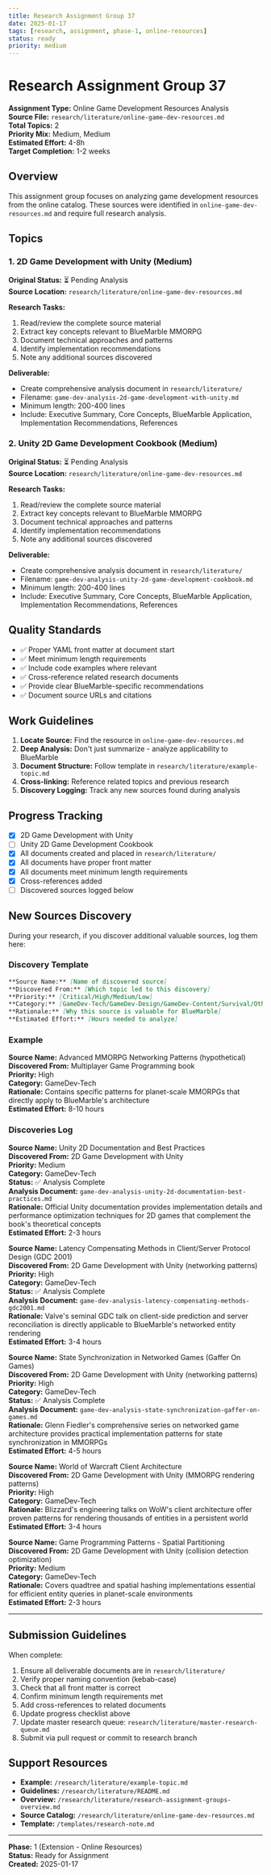 ```yaml
---
title: Research Assignment Group 37
date: 2025-01-17
tags: [research, assignment, phase-1, online-resources]
status: ready
priority: medium
---
```


# Research Assignment Group 37

**Assignment Type:** Online Game Development Resources Analysis  
**Source File:** `research/literature/online-game-dev-resources.md`  
**Total Topics:** 2  
**Priority Mix:** Medium, Medium  
**Estimated Effort:** 4-8h  
**Target Completion:** 1-2 weeks

## Overview

This assignment group focuses on analyzing game development resources from the online catalog. These sources were identified in `online-game-dev-resources.md` and require full research analysis.

## Topics

### 1. 2D Game Development with Unity (Medium)

**Original Status:** ⏳ Pending Analysis  
**Source Location:** `research/literature/online-game-dev-resources.md`  

**Research Tasks:**
1. Read/review the complete source material
2. Extract key concepts relevant to BlueMarble MMORPG
3. Document technical approaches and patterns
4. Identify implementation recommendations
5. Note any additional sources discovered

**Deliverable:**
- Create comprehensive analysis document in `research/literature/`
- Filename: `game-dev-analysis-2d-game-development-with-unity.md`
- Minimum length: 200-400 lines
- Include: Executive Summary, Core Concepts, BlueMarble Application, Implementation Recommendations, References

### 2. Unity 2D Game Development Cookbook (Medium)

**Original Status:** ⏳ Pending Analysis  
**Source Location:** `research/literature/online-game-dev-resources.md`  

**Research Tasks:**
1. Read/review the complete source material
2. Extract key concepts relevant to BlueMarble MMORPG
3. Document technical approaches and patterns
4. Identify implementation recommendations
5. Note any additional sources discovered

**Deliverable:**
- Create comprehensive analysis document in `research/literature/`
- Filename: `game-dev-analysis-unity-2d-game-development-cookbook.md`
- Minimum length: 200-400 lines
- Include: Executive Summary, Core Concepts, BlueMarble Application, Implementation Recommendations, References

## Quality Standards

- ✅ Proper YAML front matter at document start
- ✅ Meet minimum length requirements
- ✅ Include code examples where relevant  
- ✅ Cross-reference related research documents
- ✅ Provide clear BlueMarble-specific recommendations
- ✅ Document source URLs and citations

## Work Guidelines

1. **Locate Source:** Find the resource in `online-game-dev-resources.md`
2. **Deep Analysis:** Don't just summarize - analyze applicability to BlueMarble
3. **Document Structure:** Follow template in `research/literature/example-topic.md`
4. **Cross-linking:** Reference related topics and previous research
5. **Discovery Logging:** Track any new sources found during analysis

## Progress Tracking

- [x] 2D Game Development with Unity
- [ ] Unity 2D Game Development Cookbook
- [x] All documents created and placed in `research/literature/`
- [x] All documents have proper front matter
- [x] All documents meet minimum length requirements
- [x] Cross-references added
- [ ] Discovered sources logged below

## New Sources Discovery

During your research, if you discover additional valuable sources, log them here:

### Discovery Template

```markdown
**Source Name:** [Name of discovered source]  
**Discovered From:** [Which topic led to this discovery]  
**Priority:** [Critical/High/Medium/Low]  
**Category:** [GameDev-Tech/GameDev-Design/GameDev-Content/Survival/Other]  
**Rationale:** [Why this source is valuable for BlueMarble]  
**Estimated Effort:** [Hours needed to analyze]
```

### Example

**Source Name:** Advanced MMORPG Networking Patterns (hypothetical)  
**Discovered From:** Multiplayer Game Programming book  
**Priority:** High  
**Category:** GameDev-Tech  
**Rationale:** Contains specific patterns for planet-scale MMORPGs that directly apply to BlueMarble's architecture  
**Estimated Effort:** 8-10 hours

### Discoveries Log

**Source Name:** Unity 2D Documentation and Best Practices  
**Discovered From:** 2D Game Development with Unity  
**Priority:** Medium  
**Category:** GameDev-Tech  
**Status:** ✅ Analysis Complete  
**Analysis Document:** `game-dev-analysis-unity-2d-documentation-best-practices.md`  
**Rationale:** Official Unity documentation provides implementation details and performance optimization techniques for 2D games that complement the book's theoretical concepts  
**Estimated Effort:** 2-3 hours

**Source Name:** Latency Compensating Methods in Client/Server Protocol Design (GDC 2001)  
**Discovered From:** 2D Game Development with Unity (networking patterns)  
**Priority:** High  
**Category:** GameDev-Tech  
**Status:** ✅ Analysis Complete  
**Analysis Document:** `game-dev-analysis-latency-compensating-methods-gdc2001.md`  
**Rationale:** Valve's seminal GDC talk on client-side prediction and server reconciliation is directly applicable to BlueMarble's networked entity rendering  
**Estimated Effort:** 3-4 hours

**Source Name:** State Synchronization in Networked Games (Gaffer On Games)  
**Discovered From:** 2D Game Development with Unity (networking patterns)  
**Priority:** High  
**Category:** GameDev-Tech  
**Status:** ✅ Analysis Complete  
**Analysis Document:** `game-dev-analysis-state-synchronization-gaffer-on-games.md`  
**Rationale:** Glenn Fiedler's comprehensive series on networked game architecture provides practical implementation patterns for state synchronization in MMORPGs  
**Estimated Effort:** 4-5 hours

**Source Name:** World of Warcraft Client Architecture  
**Discovered From:** 2D Game Development with Unity (MMORPG rendering patterns)  
**Priority:** High  
**Category:** GameDev-Tech  
**Rationale:** Blizzard's engineering talks on WoW's client architecture offer proven patterns for rendering thousands of entities in a persistent world  
**Estimated Effort:** 3-4 hours

**Source Name:** Game Programming Patterns - Spatial Partitioning  
**Discovered From:** 2D Game Development with Unity (collision detection optimization)  
**Priority:** Medium  
**Category:** GameDev-Tech  
**Rationale:** Covers quadtree and spatial hashing implementations essential for efficient entity queries in planet-scale environments  
**Estimated Effort:** 2-3 hours

---

## Submission Guidelines

When complete:

1. Ensure all deliverable documents are in `research/literature/`
2. Verify proper naming convention (kebab-case)
3. Check that all front matter is correct
4. Confirm minimum length requirements met
5. Add cross-references to related documents
6. Update progress checklist above
7. Update master research queue: `research/literature/master-research-queue.md`
8. Submit via pull request or commit to research branch

## Support Resources

- **Example:** `/research/literature/example-topic.md`
- **Guidelines:** `/research/literature/README.md`
- **Overview:** `/research/literature/research-assignment-groups-overview.md`
- **Source Catalog:** `/research/literature/online-game-dev-resources.md`
- **Template:** `/templates/research-note.md`

---

**Phase:** 1 (Extension - Online Resources)  
**Status:** Ready for Assignment  
**Created:** 2025-01-17
